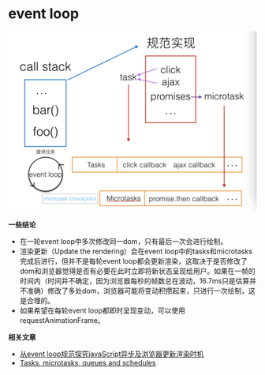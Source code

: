 # event loop

![eventloop](../assert/eventloop.jpg)

**一些结论**
* 在一轮event loop中多次修改同一dom，只有最后一次会进行绘制。
* 渲染更新（Update the rendering）会在event loop中的tasks和microtasks完成后进行，但并不是每轮event loop都会更新渲染，这取决于是否修改了dom和浏览器觉得是否有必要在此时立即将新状态呈现给用户。如果在一帧的时间内（时间并不确定，因为浏览器每秒的帧数总在波动，16.7ms只是估算并不准确）修改了多处dom，浏览器可能将变动积攒起来，只进行一次绘制，这是合理的。
* 如果希望在每轮event loop都即时呈现变动，可以使用requestAnimationFrame。

**相关文章**
* [从event loop规范探究javaScript异步及浏览器更新渲染时机](https://github.com/aooy/blog/issues/5)
* [Tasks, microtasks, queues and schedules](https://jakearchibald.com/2015/tasks-microtasks-queues-and-schedules/)
